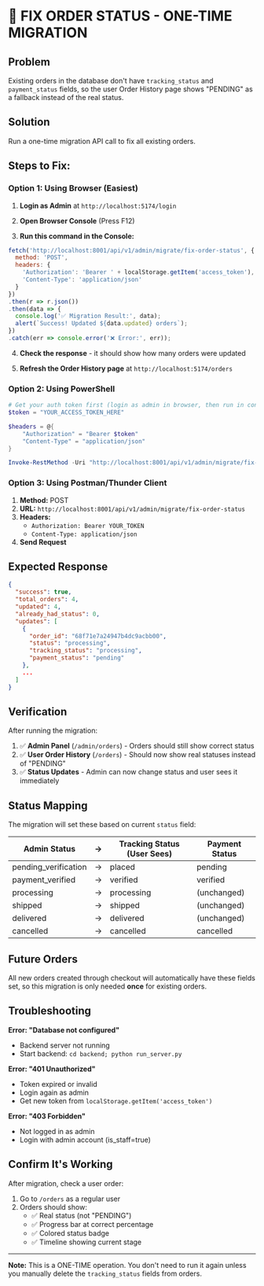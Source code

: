 # 🔧 FIX ORDER STATUS - ONE-TIME MIGRATION

## Problem
Existing orders in the database don't have `tracking_status` and `payment_status` fields, so the user Order History page shows "PENDING" as a fallback instead of the real status.

## Solution
Run a one-time migration API call to fix all existing orders.

## Steps to Fix:

### Option 1: Using Browser (Easiest)

1. **Login as Admin** at `http://localhost:5174/login`

2. **Open Browser Console** (Press F12)

3. **Run this command in the Console:**
```javascript
fetch('http://localhost:8001/api/v1/admin/migrate/fix-order-status', {
  method: 'POST',
  headers: {
    'Authorization': 'Bearer ' + localStorage.getItem('access_token'),
    'Content-Type': 'application/json'
  }
})
.then(r => r.json())
.then(data => {
  console.log('✅ Migration Result:', data);
  alert(`Success! Updated ${data.updated} orders`);
})
.catch(err => console.error('❌ Error:', err));
```

4. **Check the response** - it should show how many orders were updated

5. **Refresh the Order History page** at `http://localhost:5174/orders`

### Option 2: Using PowerShell

```powershell
# Get your auth token first (login as admin in browser, then run in console: localStorage.getItem('access_token'))
$token = "YOUR_ACCESS_TOKEN_HERE"

$headers = @{
    "Authorization" = "Bearer $token"
    "Content-Type" = "application/json"
}

Invoke-RestMethod -Uri "http://localhost:8001/api/v1/admin/migrate/fix-order-status" -Method POST -Headers $headers
```

### Option 3: Using Postman/Thunder Client

1. **Method:** POST
2. **URL:** `http://localhost:8001/api/v1/admin/migrate/fix-order-status`
3. **Headers:**
   - `Authorization: Bearer YOUR_TOKEN`
   - `Content-Type: application/json`
4. **Send Request**

## Expected Response

```json
{
  "success": true,
  "total_orders": 4,
  "updated": 4,
  "already_had_status": 0,
  "updates": [
    {
      "order_id": "68f71e7a24947b4dc9acbb00",
      "status": "processing",
      "tracking_status": "processing",
      "payment_status": "pending"
    },
    ...
  ]
}
```

## Verification

After running the migration:

1. ✅ **Admin Panel** (`/admin/orders`) - Orders should still show correct status
2. ✅ **User Order History** (`/orders`) - Should now show real statuses instead of "PENDING"
3. ✅ **Status Updates** - Admin can now change status and user sees it immediately

## Status Mapping

The migration will set these based on current `status` field:

| Admin Status | → | Tracking Status (User Sees) | Payment Status |
|--------------|---|----------------------------|----------------|
| pending_verification | → | placed | pending |
| payment_verified | → | verified | verified |
| processing | → | processing | (unchanged) |
| shipped | → | shipped | (unchanged) |
| delivered | → | delivered | (unchanged) |
| cancelled | → | cancelled | cancelled |

## Future Orders

All new orders created through checkout will automatically have these fields set, so this migration is only needed **once** for existing orders.

## Troubleshooting

**Error: "Database not configured"**
- Backend server not running
- Start backend: `cd backend; python run_server.py`

**Error: "401 Unauthorized"**
- Token expired or invalid
- Login again as admin
- Get new token from `localStorage.getItem('access_token')`

**Error: "403 Forbidden"**
- Not logged in as admin
- Login with admin account (is_staff=true)

## Confirm It's Working

After migration, check a user order:
1. Go to `/orders` as a regular user
2. Orders should show:
   - ✅ Real status (not "PENDING")
   - ✅ Progress bar at correct percentage
   - ✅ Colored status badge
   - ✅ Timeline showing current stage

---

**Note:** This is a ONE-TIME operation. You don't need to run it again unless you manually delete the `tracking_status` fields from orders.
